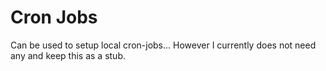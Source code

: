 
# Cron Jobs

Can be used to setup local cron-jobs... However I currently does not need any
and keep this as a stub.
